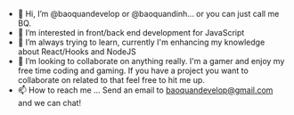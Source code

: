 - 👋 Hi, I’m @baoquandevelop or @baoquandinh... or you can just call me BQ.
- 👀 I’m interested in front/back end development for JavaScript
- 🌱 I’m always trying to learn, currently I'm enhancing my knowledge about React/Hooks and NodeJS
- 💞️ I’m looking to collaborate on anything really. I'm a gamer and enjoy my free time coding and gaming. If you have a project you want to collaborate on related to that feel free to hit me up.
- 📫 How to reach me ... Send an email to baoquandevelop@gmail.com and we can chat!

<!---
baoquandevelop/baoquandevelop is a ✨ special ✨ repository because its `README.md` (this file) appears on your GitHub profile.
You can click the Preview link to take a look at your changes.
--->

